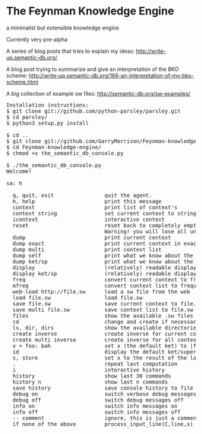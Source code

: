 # The Feynman Knowledge Engine
a minimalist but extensible knowledge engine

Currently very pre-alpha

A series of blog posts that tries to explain my ideas:
http://write-up.semantic-db.org/

A blog post trying to summarize and give an interpretation of the BKO scheme:
http://write-up.semantic-db.org/166-an-interpretation-of-my-bko-scheme.html

A big collection of example sw files:
http://semantic-db.org/sw-examples/

<pre>
Installation instructions:
$ git clone git://github.com/python-parsley/parsley.git
$ cd parsley/
$ python3 setup.py install

$ cd ..
$ git clone git://github.com/GarryMorrison/Feynman-knowledge-engine.git
$ cd Feynman-knowledge-engine/
$ chmod +x the_semantic_db_console.py

$ ./the_semantic_db_console.py
Welcome!

sa: h

  q, quit, exit                quit the agent.
  h, help                      print this message
  context                      print list of context's
  context string               set current context to string
  icontext                     interactive context
  reset                        reset back to completely empty console
                               Warning! you will lose all unsaved work!
  dump                         print current context
  dump exact                   print current context in exact mode
  dump multi                   print context list
  dump self                    print what we know about the default ket/sp
  dump ket/sp                  print what we know about the given ket/sp
  display                      (relatively) readable display of current context
  display ket/sp               (relatively) readable display about what we know for the ket/sp
  freq                         convert current context to frequency list
  mfreq                        convert context list to frequency list
  web-load http://file.sw      load a sw file from the web
  load file.sw                 load file.sw
  save file.sw                 save current context to file.sw
  save multi file.sw           save context list to file.sw
  files                        show the available .sw files
  cd                           change and create if necessary the .sw directory
  ls, dir, dirs                show the available directories
  create inverse               create inverse for current context
  create multi inverse         create inverse for all context in context list
  x = foo: bah                 set x (the default ket) to |foo: bah>
  id                           display the default ket/superposition
  s, store                     set x to the result of the last computation
  .                            repeat last computation
  i                            interactive history
  history                      show last 30 commands
  history n                    show last n commands
  save history                 save console history to file
  debug on                     switch verbose debug messages on
  debug off                    switch debug messages off
  info on                      switch info messages on
  info off                     switch info messages off
  -- comment                   ignore, this is just a comment line.
  if none of the above         process_input_line(C,line,x)

</pre>

